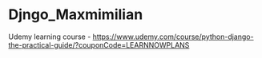 # Djngo_Maxmimilian
Udemy learning course - https://www.udemy.com/course/python-django-the-practical-guide/?couponCode=LEARNNOWPLANS
